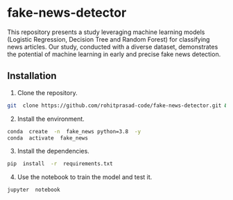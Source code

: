 # fake-news-detector
This repository presents a study leveraging machine learning models (Logistic Regression, Decision Tree and Random Forest) for classifying news articles. Our study, conducted with a diverse dataset, demonstrates the potential of machine learning in early and precise fake news detection. 

## Installation

1. Clone the repository.

```bash
git  clone https://github.com/rohitprasad-code/fake-news-detector.git && cd fake-news-detector
```

2. Install the environment.

```bash
conda  create  -n  fake_news python=3.8  -y
conda  activate  fake_news 
```

3. Install the dependencies.

```bash
pip  install  -r  requirements.txt
```

4. Use the notebook to train the model and test it.

```bash
jupyter  notebook
```

